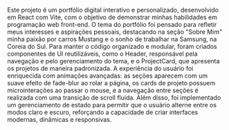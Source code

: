 Este projeto é um portfólio digital interativo e personalizado, desenvolvido em React com Vite, com o objetivo de demonstrar minhas habilidades em programação web front-end. O tema do portfólio foi pensado para refletir meus interesses e aspirações pessoais, destacando na seção "Sobre Mim" minha paixão por carros Mustang e o sonho de trabalhar na Samsung, na Coreia do Sul.
Para manter o código organizado e modular, foram criados componentes de UI reutilizáveis, como o Header, responsável pela navegação e pelo gerenciamento do tema, e o ProjectCard, que apresenta os projetos de maneira padronizada.
A experiência do usuário foi enriquecida com animações avançadas: as seções aparecem com um suave efeito de fade-blur ao rolar a página, os cards de projeto possuem microinterações ao passar o mouse, e a navegação entre seções é realizada com uma transição de scroll fluida.
Além disso, foi implementado um gerenciamento de estado para permitir que o usuário alterne entre os modos claro e escuro, reforçando a capacidade de criar interfaces modernas, dinâmicas e responsivas.

